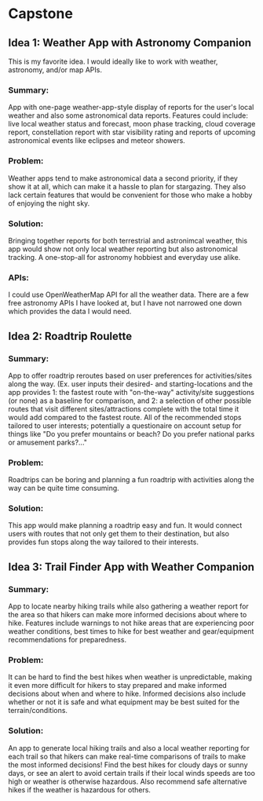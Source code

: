 # Capstone

## Idea 1: Weather App with Astronomy Companion
This is my favorite idea. I would ideally like to work with weather, astronomy, and/or map APIs.
### Summary:
App with one-page weather-app-style display of reports for the user's local weather and also some astronomical data reports. Features could include: live local weather status and forecast, moon phase tracking, cloud coverage report, constellation report with star visibility rating and reports of upcoming astronomical events like eclipses and meteor showers.
### Problem: 
Weather apps tend to make astronomical data a second priority, if they show it at all, which can make it a hassle to plan for stargazing. They also lack certain features that would be convenient for those who make a hobby of enjoying the night sky.
### Solution: 
Bringing together reports for both terrestrial and astronimcal weather, this app would show not only local weather reporting but also astronomical tracking. A one-stop-all for astronomy hobbiest and everyday use alike.
### APIs:
I could use OpenWeatherMap API for all the weather data. There are a few free astronomy APIs I have looked at, but I have not narrowed one down which provides the data I would need.

## Idea 2: Roadtrip Roulette
### Summary: 
App to offer roadtrip reroutes based on user preferences for activities/sites along the way. (Ex. user inputs their desired- and starting-locations and the app provides 1: the fastest route with "on-the-way" activity/site suggestions (or none) as a baseline for comparison, and 2: a selection of other possible routes that visit different sites/attractions complete with the total time it would add compared to the fastest route. All of the recommended stops tailored to user interests; potentially a questionaire on account setup for things like "Do you prefer mountains or beach? Do you prefer national parks or amusement parks?..."
### Problem: 
Roadtrips can be boring and planning a fun roadtrip with activities along the way can be quite time consuming.
### Solution: 
This app would make planning a roadtrip easy and fun. It would connect users with routes that not only get them to their destination, but also provides fun stops along the way tailored to their interests.

## Idea 3: Trail Finder App with Weather Companion
### Summary: 
App to locate nearby hiking trails while also gathering a weather report for the area so that hikers can make more informed decisions about where to hike. Features include warnings to not hike areas that are experiencing poor weather conditions, best times to hike for best weather and gear/equipment recommendations for preparedness.
### Problem: 
It can be hard to find the best hikes when weather is unpredictable, making it even more difficult for hikers to stay prepared and make informed decisions about when and where to hike. Informed decisions also include whether or not it is safe and what equipment may be best suited for the terrain/conditions. 
### Solution: 
An app to generate local hiking trails and also a local weather reporting for each trail so that hikers can make real-time comparisons of trails to make the most informed decisions! Find the best hikes for cloudy days or sunny days, or see an alert to avoid certain trails if their local winds speeds are too high or weather is otherwise hazardous. Also recommend safe alternative hikes if the weather is hazardous for others.
